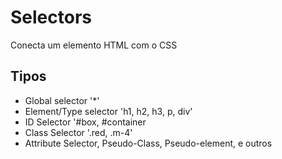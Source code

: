 # Selectors

Conecta um elemento HTML com o CSS

## Tipos

* Global selector '*'
* Element/Type selector 'h1, h2, h3, p, div'
* ID Selector '#box, #container
* Class Selector '.red, .m-4'
* Attribute Selector, Pseudo-Class, Pseudo-element, e outros